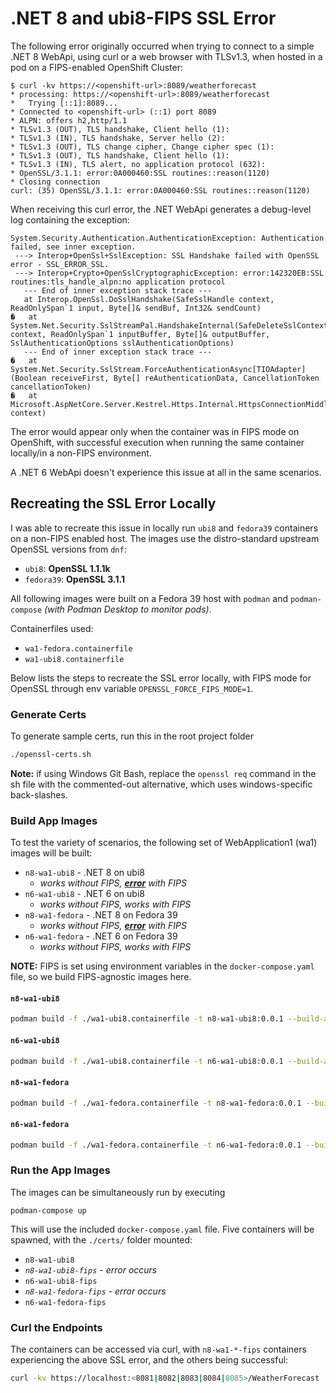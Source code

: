 # .NET 8 and ubi8-FIPS SSL Error

The following error originally occurred when trying to connect to a simple
.NET 8 WebApi, using curl or a web browser with TLSv1.3, when hosted in a pod
on a FIPS-enabled OpenShift Cluster:

```
$ curl -kv https://<openshift-url>:8089/weatherforecast
* processing: https://<openshift-url>:8089/weatherforecast
*   Trying [::1]:8089...
* Connected to <openshift-url> (::1) port 8089
* ALPN: offers h2,http/1.1
* TLSv1.3 (OUT), TLS handshake, Client hello (1):
* TLSv1.3 (IN), TLS handshake, Server hello (2):
* TLSv1.3 (OUT), TLS change cipher, Change cipher spec (1):
* TLSv1.3 (OUT), TLS handshake, Client hello (1):
* TLSv1.3 (IN), TLS alert, no application protocol (632):
* OpenSSL/3.1.1: error:0A000460:SSL routines::reason(1120)
* Closing connection
curl: (35) OpenSSL/3.1.1: error:0A000460:SSL routines::reason(1120)
```

When receiving this curl error, the .NET WebApi generates a debug-level log containing the exception:

```
System.Security.Authentication.AuthenticationException: Authentication failed, see inner exception.
 ---> Interop+OpenSsl+SslException: SSL Handshake failed with OpenSSL error - SSL_ERROR_SSL.
 ---> Interop+Crypto+OpenSslCryptographicException: error:142320EB:SSL routines:tls_handle_alpn:no application protocol
   --- End of inner exception stack trace ---
   at Interop.OpenSsl.DoSslHandshake(SafeSslHandle context, ReadOnlySpan`1 input, Byte[]& sendBuf, Int32& sendCount)
�   at System.Net.Security.SslStreamPal.HandshakeInternal(SafeDeleteSslContext& context, ReadOnlySpan`1 inputBuffer, Byte[]& outputBuffer, SslAuthenticationOptions sslAuthenticationOptions)
   --- End of inner exception stack trace ---
�   at System.Net.Security.SslStream.ForceAuthenticationAsync[TIOAdapter](Boolean receiveFirst, Byte[] reAuthenticationData, CancellationToken cancellationToken)
�   at Microsoft.AspNetCore.Server.Kestrel.Https.Internal.HttpsConnectionMiddleware.OnConnectionAsync(ConnectionContext context)
```

The error would appear only when the container was in FIPS mode on OpenShift,
with successful execution when running the same container locally/in a non-FIPS environment.

A .NET 6 WebApi doesn't experience this issue at all in the same scenarios.

## Recreating the SSL Error Locally

I was able to recreate this issue in locally run `ubi8` and `fedora39` containers on a non-FIPS enabled host. 
The images use the distro-standard upstream OpenSSL versions from `dnf`: 

* `ubi8`: **OpenSSL 1.1.1k**
* `fedora39`: **OpenSSL 3.1.1**

All following images were built on a Fedora 39 host
with `podman` and `podman-compose` *(with Podman Desktop to monitor pods)*.

Containerfiles used:

* `wa1-fedora.containerfile`
* `wa1-ubi8.containerfile`

Below lists the steps to recreate the SSL error locally,
with FIPS mode for OpenSSL through env variable `OPENSSL_FORCE_FIPS_MODE=1`. 

### Generate Certs

To generate sample certs, run this in the root project folder

```sh
./openssl-certs.sh
```

**Note:** if using Windows Git Bash, replace the `openssl req` command in the
sh file with the commented-out alternative, which uses windows-specific back-slashes.

### Build App Images

To test the variety of scenarios, the following set of WebApplication1 (wa1) images will be built:

* `n8-wa1-ubi8` - .NET 8 on ubi8
  * *works without FIPS, **<u>error</u>** with FIPS*
* `n6-wa1-ubi8` - .NET 6 on ubi8
  * *works without FIPS, works with FIPS*
* `n8-wa1-fedora` - .NET 8 on Fedora 39
  * *works without FIPS, **<u>error</u>** with FIPS*
* `n6-wa1-fedora` - .NET 6 on Fedora 39
  * *works without FIPS, works with FIPS*
  
**NOTE:** FIPS is set using environment variables in the `docker-compose.yaml` file, so we build FIPS-agnostic images here.

#### `n8-wa1-ubi8`

```sh
podman build -f ./wa1-ubi8.containerfile -t n8-wa1-ubi8:0.0.1 --build-arg DOTNET_TARGET_VERSION="8" .
```

#### `n6-wa1-ubi8`

```sh
podman build -f ./wa1-ubi8.containerfile -t n6-wa1-ubi8:0.0.1 --build-arg DOTNET_TARGET_VERSION="6" .
```

#### `n8-wa1-fedora`

```sh
podman build -f ./wa1-fedora.containerfile -t n8-wa1-fedora:0.0.1 --build-arg DOTNET_TARGET_VERSION="8" .
```

#### `n6-wa1-fedora`

```sh
podman build -f ./wa1-fedora.containerfile -t n6-wa1-fedora:0.0.1 --build-arg DOTNET_TARGET_VERSION="6" .
```

### Run the App Images

The images can be simultaneously run by executing 

```
podman-compose up
```

This will use the included `docker-compose.yaml` file.
Five containers will be spawned, with the `./certs/` folder mounted:

* `n8-wa1-ubi8`
* *`n8-wa1-ubi8-fips` - error occurs*
* `n6-wa1-ubi8-fips`
* *`n8-wa1-fedora-fips` - error occurs*
* `n6-wa1-fedora-fips`

### Curl the Endpoints

The containers can be accessed via curl, with `n8-wa1-*-fips` containers experiencing
the above SSL error, and the others being successful:

```sh
curl -kv https://localhost:<8081|8082|8083|8084|8085>/WeatherForecast
```
